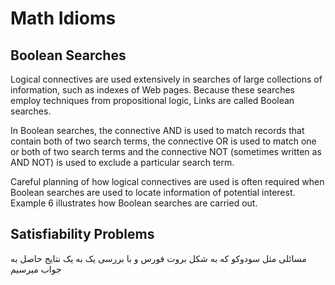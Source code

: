# Math Idioms

## Boolean Searches

Logical connectives are used extensively in searches of large collections of information, such as indexes of Web pages.
Because these searches employ techniques from propositional logic, Links are called Boolean searches.

In Boolean searches, the connective AND is used to match records that contain both of two search terms, the connective OR is used to match one or both of two search terms and the connective NOT (sometimes written as AND NOT) is used to exclude a particular search term.

Careful planning of how logical connectives are used is often required when Boolean searches are used to locate information of potential interest.
Example 6 illustrates how Boolean searches are carried out.

## Satisfiability Problems

<span dir="rtl">مسائلی مثل سودوکو که به شکل بروت فورس و با بررسی یک به یک نتایج حاصل به جواب میرسیم</span>
